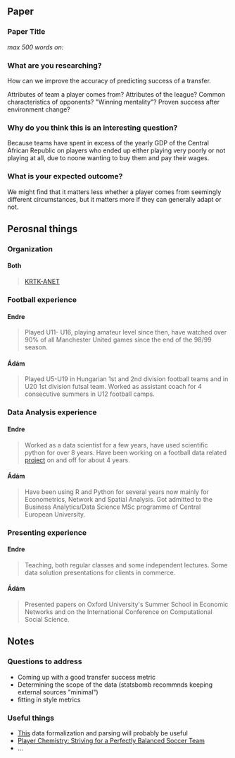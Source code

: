 
## Paper

### Paper Title

*max 500 words on:*

### What are you researching?

How can we improve the accuracy of predicting success of a transfer.

Attributes of team a player comes from? Attributes of the league? Common characteristics of opponents? "Winning mentality"? Proven success after environment change?

### Why do you think this is an interesting question?

Because teams have spent in excess of the yearly GDP of the Central African Republic on players who ended up either playing very poorly or not playing at all, due to noone wanting to buy them and pay their wages.

### What is your expected outcome?

We might find that it matters less whether a player comes from seemingly different circumstances, but it matters more if they can generally adapt or not.


## Perosnal things

### Organization

#### Both
> [KRTK-ANET](https://anet.krtk.mta.hu/)

### Football experience

#### Endre

> Played U11- U16, playing amateur level since then, have watched over 90% of all Manchester United games since the end of the 98/99 season.

#### Ádám

> Played U5-U19 in Hungarian 1st and 2nd division football teams and in U20 1st division futsal team. Worked as assistant coach for 4 consecutive summers in U12 football camps. 

### Data Analysis experience

#### Endre

> Worked as a data scientist for a few years, have used scientific python for over 8 years. Have been working on a football data related [project](https://endremborza.github.io/football-data-research/) on and off for about 4 years.

#### Ádám

> Have been using R and Python for several years now mainly for Econometrics, Network and Spatial Analysis. Got admitted to the Business Analytics/Data Science MSc programme of Central European University. 

### Presenting experience

#### Endre

> Teaching, both regular classes and some independent lectures. Some data solution presentations for clients in commerce.

#### Ádám

> Presented papers on Oxford University's Summer School in Economic Networks and on the International Conference on Computational Social Science. 


## Notes

### Questions to address

- Coming up with a good transfer success metric
- Determining the scope of the data (statsbomb recommnds keeping external sources "minimal")
- fitting in style metrics

### Useful things
- [This](https://github.com/ML-KULeuven/socceraction/) data formalization and parsing will probably be useful
- [Player Chemistry: Striving for a Perfectly Balanced Soccer Team](https://arxiv.org/abs/2003.01712)
- ...

